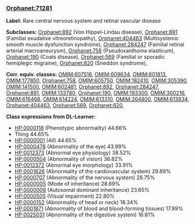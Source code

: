 
### [Orphanet:71281](http://www.orpha.net/ORDO/Orphanet_71281)
**Label:** Rare central nervous system and retinal vascular disease

**Subclasses:** [Orphanet:892](http://www.orpha.net/ORDO/Orphanet_892) (Von Hippel-Lindau disease), [Orphanet:891](http://www.orpha.net/ORDO/Orphanet_891) (Familial exudative vitreoretinopathy), [Orphanet:404463](http://www.orpha.net/ORDO/Orphanet_404463) (Multisystemic smooth muscle dysfunction syndrome), [Orphanet:284247](http://www.orpha.net/ORDO/Orphanet_284247) (Familial retinal arterial macroaneurysm), [Orphanet:758](http://www.orpha.net/ORDO/Orphanet_758) (Pseudoxanthoma elasticum), [Orphanet:190](http://www.orpha.net/ORDO/Orphanet_190) (Coats disease), [Orphanet:569](http://www.orpha.net/ORDO/Orphanet_569) (Familial or sporadic hemiplegic migraine), [Orphanet:820](http://www.orpha.net/ORDO/Orphanet_820) (Sneddon syndrome), 

**Corr. equiv. classes:** [OMIM:607516](http://purl.obolibrary.org/obo/OMIM_607516), [OMIM:609634](http://purl.obolibrary.org/obo/OMIM_609634), [OMIM:601813](http://purl.obolibrary.org/obo/OMIM_601813), [OMIM:177850](http://purl.obolibrary.org/obo/OMIM_177850), [Orphanet:758](http://www.orpha.net/ORDO/Orphanet_758), [OMIM:605750](http://purl.obolibrary.org/obo/OMIM_605750), [OMIM:182410](http://purl.obolibrary.org/obo/OMIM_182410), [OMIM:305390](http://purl.obolibrary.org/obo/OMIM_305390), [OMIM:141500](http://purl.obolibrary.org/obo/OMIM_141500), [OMIM:602481](http://purl.obolibrary.org/obo/OMIM_602481), [Orphanet:892](http://www.orpha.net/ORDO/Orphanet_892), [Orphanet:284247](http://www.orpha.net/ORDO/Orphanet_284247), [Orphanet:891](http://www.orpha.net/ORDO/Orphanet_891), [OMIM:133780](http://purl.obolibrary.org/obo/OMIM_133780), [Orphanet:190](http://www.orpha.net/ORDO/Orphanet_190), [OMIM:193300](http://purl.obolibrary.org/obo/OMIM_193300), [OMIM:300216](http://purl.obolibrary.org/obo/OMIM_300216), [OMIM:616468](http://purl.obolibrary.org/obo/OMIM_616468), [OMIM:614224](http://purl.obolibrary.org/obo/OMIM_614224), [OMIM:613310](http://purl.obolibrary.org/obo/OMIM_613310), [OMIM:264800](http://purl.obolibrary.org/obo/OMIM_264800), [OMIM:613834](http://purl.obolibrary.org/obo/OMIM_613834), [Orphanet:404463](http://www.orpha.net/ORDO/Orphanet_404463), [Orphanet:569](http://www.orpha.net/ORDO/Orphanet_569), [Orphanet:820](http://www.orpha.net/ORDO/Orphanet_820), 

**Class expressions from DL-Learner:**

- [HP:0000118](http://purl.obolibrary.org/obo/HP_0000118) (Phenotypic abnormality) 44.66%
- Thing 44.65%
- [HP:0000001](http://purl.obolibrary.org/obo/HP_0000001) (All) 44.65%
- [HP:0000478](http://purl.obolibrary.org/obo/HP_0000478) (Abnormality of the eye) 43.99%
- [HP:0012373](http://purl.obolibrary.org/obo/HP_0012373) (Abnormal eye physiology) 38.52%
- [HP:0000504](http://purl.obolibrary.org/obo/HP_0000504) (Abnormality of vision) 36.82%
- [HP:0012372](http://purl.obolibrary.org/obo/HP_0012372) (Abnormal eye morphology) 33.91%
- [HP:0001626](http://purl.obolibrary.org/obo/HP_0001626) (Abnormality of the cardiovascular system) 29.89%
- [HP:0000707](http://purl.obolibrary.org/obo/HP_0000707) (Abnormality of the nervous system) 28.75%
- [HP:0000005](http://purl.obolibrary.org/obo/HP_0000005) (Mode of inheritance) 28.69%
- [HP:0000006](http://purl.obolibrary.org/obo/HP_0000006) (Autosomal dominant inheritance) 23.65%
- [HP:0000505](http://purl.obolibrary.org/obo/HP_0000505) (Visual impairment) 22.80%
- [HP:0000152](http://purl.obolibrary.org/obo/HP_0000152) (Abnormality of head or neck) 18.34%
- [HP:0001871](http://purl.obolibrary.org/obo/HP_0001871) (Abnormality of blood and blood-forming tissues) 17.99%
- [HP:0025031](http://purl.obolibrary.org/obo/HP_0025031) (Abnormality of the digestive system) 16.81%


